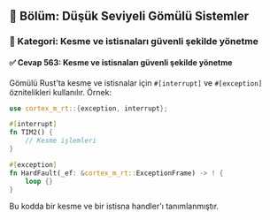 ## 📘 Bölüm: Düşük Seviyeli Gömülü Sistemler
### 🔹 Kategori: Kesme ve istisnaları güvenli şekilde yönetme
#### ✅ Cevap 563: Kesme ve istisnaları güvenli şekilde yönetme

Gömülü Rust'ta kesme ve istisnalar için `#[interrupt]` ve `#[exception]` öznitelikleri kullanılır. Örnek:

```rust
use cortex_m_rt::{exception, interrupt};

#[interrupt]
fn TIM2() {
    // Kesme işlemleri
}

#[exception]
fn HardFault(_ef: &cortex_m_rt::ExceptionFrame) -> ! {
    loop {}
}
```

Bu kodda bir kesme ve bir istisna handler'ı tanımlanmıştır.
